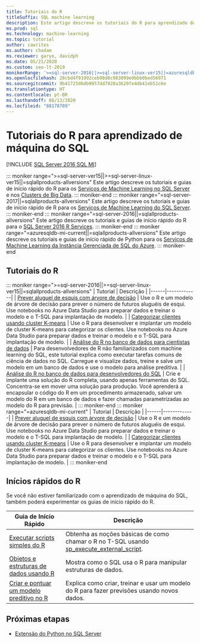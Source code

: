 ```yaml
---
title: Tutoriais do R
titleSuffix: SQL machine learning
description: Este artigo descreve os tutoriais do R para aprendizado de máquina do SQL. Saiba como executar scripts e criar modelos de machine learning.
ms.prod: sql
ms.technology: machine-learning
ms.topic: tutorial
author: cawrites
ms.author: chadam
ms.reviewer: garye, davidph
ms.date: 05/21/2020
ms.custom: seo-lt-2019
monikerRange: '>=sql-server-2016||>=sql-server-linux-ver15||=azuresqldb-mi-current||=sqlallproducts-allversions'
ms.openlocfilehash: 28cbd4f91992ceb98d8c983099e0bbb0bed56971
ms.sourcegitcommit: 9b41725d6db9957dd7928a3620fe4db41eb51c6e
ms.translationtype: HT
ms.contentlocale: pt-BR
ms.lasthandoff: 08/13/2020
ms.locfileid: "88178709"
---
```

# <a name="r-tutorials-for-sql-machine-learning"></a>Tutoriais do R para aprendizado de máquina do SQL
[!INCLUDE [SQL Server 2016 SQL MI](../../includes/applies-to-version/sqlserver2016-asdbmi.md)]

::: moniker range=">=sql-server-ver15||>=sql-server-linux-ver15||=sqlallproducts-allversions"
Este artigo descreve os tutoriais e guias de início rápido do R para os [Serviços de Machine Learning no SQL Server](../sql-server-machine-learning-services.md) e nos [Clusters de Big Data](../../big-data-cluster/machine-learning-services.md).
::: moniker-end
::: moniker range="=sql-server-2017||=sqlallproducts-allversions"
Este artigo descreve os tutoriais e guias de início rápido de R para os [Serviços de Machine Learning do SQL Server](../sql-server-machine-learning-services.md).
::: moniker-end
::: moniker range="=sql-server-2016||=sqlallproducts-allversions"
Este artigo descreve os tutoriais e guias de início rápido do R para o [SQL Server 2016 R Services](../r/sql-server-r-services.md).
::: moniker-end
::: moniker range="=azuresqldb-mi-current||=sqlallproducts-allversions"
Este artigo descreve os tutoriais e guias de início rápido de Python para os [Serviços de Machine Learning da Instância Gerenciada de SQL do Azure](/azure/azure-sql/managed-instance/machine-learning-services-overview).
::: moniker-end

<a name="bkmk_sqltutorials"></a>

## <a name="r-tutorials"></a>Tutoriais do R

::: moniker range=">=sql-server-2016||>=sql-server-linux-ver15||=sqlallproducts-allversions"
| Tutorial | Descrição |
|------|-------------|
| [Prever aluguel de esquis com árvore de decisão](r-predictive-model-introduction.md) | Use o R e um modelo de árvore de decisão para prever o número de futuros aluguéis de esqui. Use notebooks no Azure Data Studio para preparar dados e treinar o modelo e o T-SQL para implantação de modelo. |
| [Categorizar clientes usando cluster K-means](r-clustering-model-introduction.md) | Use o R para desenvolver e implantar um modelo de cluster K-means para categorizar os clientes. Use notebooks no Azure Data Studio para preparar dados e treinar o modelo e o T-SQL para implantação de modelo. |
| [Análise do R no banco de dados para cientistas de dados](../tutorials/walkthrough-data-science-end-to-end-walkthrough.md) | Para desenvolvedores de R não familiarizados com machine learning do SQL, este tutorial explica como executar tarefas comuns de ciência de dados no SQL. Carregue e visualize dados, treine e salve um modelo em um banco de dados e use o modelo para análise preditiva. |
| [Análise do R no banco de dados para desenvolvedores do SQL](../tutorials/r-taxi-classification-introduction.md) | Crie e implante uma solução do R completa, usando apenas ferramentas do SQL. Concentra-se em mover uma solução para produção. Você aprenderá a encapsular o código do R em um procedimento armazenado, salvar um modelo do R em um banco de dados e fazer chamadas parametrizadas ao modelo do R para previsão. |
::: moniker-end
::: moniker range="=azuresqldb-mi-current"
| Tutorial | Descrição |
|------|-------------|
| [Prever aluguel de esquis com árvore de decisão](r-predictive-model-introduction.md) | Use o R e um modelo de árvore de decisão para prever o número de futuros aluguéis de esqui. Use notebooks no Azure Data Studio para preparar dados e treinar o modelo e o T-SQL para implantação de modelo. |
| [Categorizar clientes usando cluster K-means](r-clustering-model-introduction.md) | Use o R para desenvolver e implantar um modelo de cluster K-means para categorizar os clientes. Use notebooks no Azure Data Studio para preparar dados e treinar o modelo e o T-SQL para implantação de modelo. |
::: moniker-end

## <a name="r-quickstarts"></a>Inícios rápidos do R

Se você não estiver familiarizado com o aprendizado de máquina do SQL, também poderá experimentar os guias de início rápido do R.

| Guia de Início Rápido | Descrição |
|-|-|
| [Executar scripts simples do R](quickstart-r-create-script.md) | Obtenha as noções básicas de como chamar o R no T-SQL usando [sp_execute_external_script](../../relational-databases/system-stored-procedures/sp-execute-external-script-transact-sql.md). |
| [Objetos e estruturas de dados usando R](quickstart-r-data-types-and-objects.md) | Mostra como o SQL usa o R para manipular estruturas de dados. |
| [Criar e pontuar um modelo preditivo no R](quickstart-r-data-types-and-objects.md) | Explica como criar, treinar e usar um modelo do R para fazer previsões usando novos dados. |

## <a name="next-steps"></a>Próximas etapas

+ [Extensão do Python no SQL Server](../concepts/extension-r.md)
